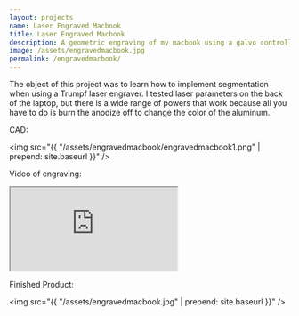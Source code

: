 ```yaml
---
layout: projects
name: Laser Engraved Macbook
title: Laser Engraved Macbook
description: A geometric engraving of my macbook using a galvo controlled metal engraver
image: /assets/engravedmacbook.jpg
permalink: /engravedmacbook/
---
```


The object of this project was to learn how to implement segmentation when using a Trumpf laser engraver. I tested laser parameters on the back of the laptop, but there is a wide range of powers that work because all you have to do is burn the anodize off to change the color of the aluminum.

CAD:

<img src="{{ "/assets/engravedmacbook/engravedmacbook1.png" | prepend: site.baseurl }}" />

Video of engraving:

<iframe src="https://www.youtube.com/embed/h-9vCTsLkBU"> </iframe> 

Finished Product:

<img src="{{ "/assets/engravedmacbook.jpg" | prepend: site.baseurl }}" />
